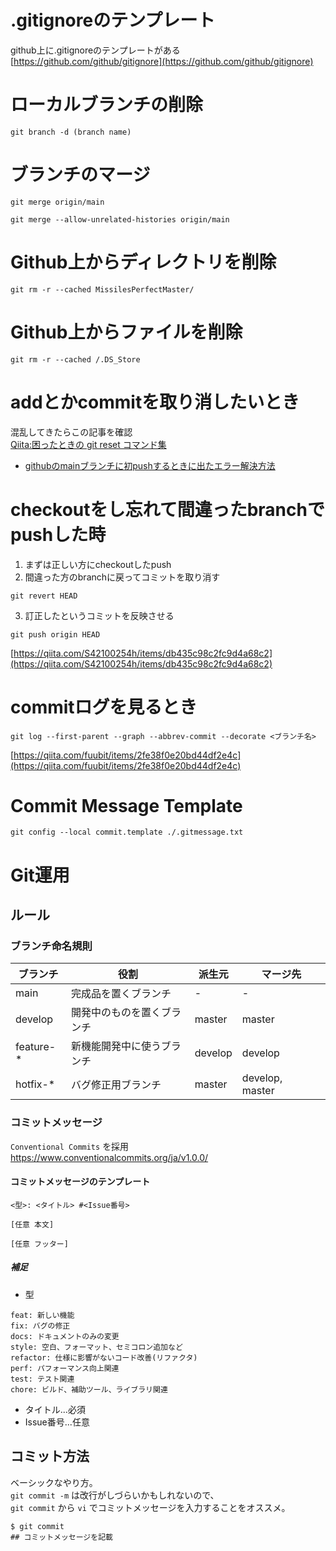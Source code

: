 # .gitignoreのテンプレート
github上に.gitignoreのテンプレートがある
[https://github.com/github/gitignore](https://github.com/github/gitignore)

# ローカルブランチの削除
```
git branch -d (branch name)
```

# ブランチのマージ
```
git merge origin/main
```
```
git merge --allow-unrelated-histories origin/main
```

# Github上からディレクトリを削除
```
git rm -r --cached MissilesPerfectMaster/
```
# Github上からファイルを削除
```
git rm -r --cached /.DS_Store  
```
# addとかcommitを取り消したいとき
混乱してきたらこの記事を確認  
[Qiita:困ったときの git reset コマンド集](https://qiita.com/ChaaaBooo/items/459d5417ff4cf815abce)

 - [githubのmainブランチに初pushするときに出たエラー解決方法](https://qiita.com/yuta_mimi/items/d34a1440914cac128239) 

# checkoutをし忘れて間違ったbranchでpushした時
1. まずは正しい方にcheckoutしたpush
2. 間違った方のbranchに戻ってコミットを取り消す
```
git revert HEAD
```
3. 訂正したというコミットを反映させる
```
git push origin HEAD
```
[https://qiita.com/S42100254h/items/db435c98c2fc9d4a68c2](https://qiita.com/S42100254h/items/db435c98c2fc9d4a68c2)

# commitログを見るとき
```
git log --first-parent --graph --abbrev-commit --decorate <ブランチ名>
```
[https://qiita.com/fuubit/items/2fe38f0e20bd44df2e4c](https://qiita.com/fuubit/items/2fe38f0e20bd44df2e4c)

# Commit Message Template
```
git config --local commit.template ./.gitmessage.txt
```

# Git運用
## ルール
### ブランチ命名規則
| ブランチ | 役割 | 派生元 | マージ先 |  
| - | - | - | - |  
| main | 完成品を置くブランチ| - | - |  
| develop |	開発中のものを置くブランチ | master | master |  
| feature-* | 新機能開発中に使うブランチ | develop | develop |  
| hotfix-* | バグ修正用ブランチ | master | develop,　master |  

### コミットメッセージ
`Conventional Commits` を採用  
https://www.conventionalcommits.org/ja/v1.0.0/
#### コミットメッセージのテンプレート
```
<型>: <タイトル> #<Issue番号>

[任意 本文]

[任意 フッター]
```
##### 補足
- 型
```
feat: 新しい機能
fix: バグの修正
docs: ドキュメントのみの変更
style: 空白、フォーマット、セミコロン追加など
refactor: 仕様に影響がないコード改善(リファクタ)
perf: パフォーマンス向上関連
test: テスト関連
chore: ビルド、補助ツール、ライブラリ関連
```
- タイトル...必須
- Issue番号...任意
  
## コミット方法
ベーシックなやり方。  
`git commit -m` は改行がしづらいかもしれないので、  
`git commit` から `vi` でコミットメッセージを入力することをオススメ。
```
$ git commit
## コミットメッセージを記載
```

